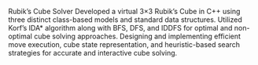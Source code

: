 Rubik’s Cube Solver 
  Developed a virtual 3×3 Rubik’s Cube in C++ using three distinct class-based models and standard data structures.
    Utilized Korf’s IDA* algorithm along with BFS, DFS, and IDDFS for optimal and non-optimal cube solving approaches.
    Designing and implementing efficient move execution, cube state representation, and heuristic-based search strategies for accurate and interactive cube solving.

